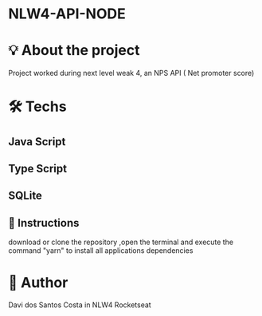 # NLW4-API-NODE

# :bulb: About the project
Project worked during next level weak 4, an NPS API ( Net promoter score)
# :hammer_and_wrench: Techs
## Java Script
## Type Script 
## SQLite  


## :link: Instructions
download or clone the repository ,open the terminal and execute the command "yarn" to install all applications dependencies 

# :bust_in_silhouette: Author

Davi dos Santos Costa
in NLW4 Rocketseat